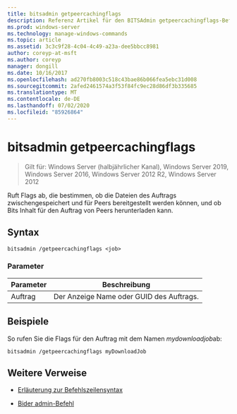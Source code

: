 ```yaml
---
title: bitsadmin getpeercachingflags
description: Referenz Artikel für den BITSAdmin getpeercachingflags-Befehl, der Flags abruft, die bestimmen, ob die Dateien des Auftrags zwischengespeichert und für Peers bereitgestellt werden können, und ob Bits Inhalt für den Auftrag von Peers herunterladen kann.
ms.prod: windows-server
ms.technology: manage-windows-commands
ms.topic: article
ms.assetid: 3c3c9f28-4c04-4c49-a23a-dee5bbcc8981
author: coreyp-at-msft
ms.author: coreyp
manager: dongill
ms.date: 10/16/2017
ms.openlocfilehash: ad270fb8003c518c43bae86b066fea5ebc31d008
ms.sourcegitcommit: 2afed2461574a3f53f84fc9ec28d86df3b335685
ms.translationtype: MT
ms.contentlocale: de-DE
ms.lasthandoff: 07/02/2020
ms.locfileid: "85926864"
---
```

# <a name="bitsadmin-getpeercachingflags"></a>bitsadmin getpeercachingflags

> Gilt für: Windows Server (halbjährlicher Kanal), Windows Server 2019, Windows Server 2016, Windows Server 2012 R2, Windows Server 2012

Ruft Flags ab, die bestimmen, ob die Dateien des Auftrags zwischengespeichert und für Peers bereitgestellt werden können, und ob Bits Inhalt für den Auftrag von Peers herunterladen kann.

## <a name="syntax"></a>Syntax

```
bitsadmin /getpeercachingflags <job>
```

### <a name="parameters"></a>Parameter

| Parameter | Beschreibung |
| -------------- | -------------- |
| Auftrag | Der Anzeige Name oder GUID des Auftrags. |

## <a name="examples"></a>Beispiele

So rufen Sie die Flags für den Auftrag mit dem Namen *mydownloadjob*ab:

```
bitsadmin /getpeercachingflags myDownloadJob
```

## <a name="additional-references"></a>Weitere Verweise

- [Erläuterung zur Befehlszeilensyntax](command-line-syntax-key.md)

- [Bider admin-Befehl](bitsadmin.md)
